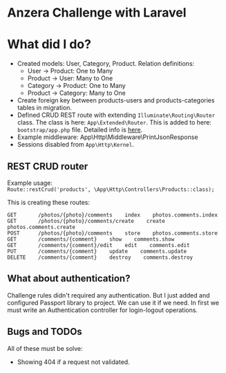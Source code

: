 # Anzera Challenge with Laravel

# What did I do?

- Created models: User, Category, Product. Relation definitions:
    - User -> Product: One to Many
    - Product -> User: Many to One
    - Category -> Product: One to Many
    - Product -> Category: Many to One
- Create foreign key between products-users and products-categories tables in migration.
- Defined CRUD REST route with extending `Illuminate\Routing\Router` class. The class is here: `App\Extended\Router`. This is added to here: `bootstrap/app.php` file.
  Detailed info is [here](#router).
- Example middleware: App\Http\Middleware\PrintJsonResponse
- Sessions disabled from `App\Http\Kernel`.

## <a name="router"></a> REST CRUD router

Example usage:
<br />
`Route::restCrud('products', \App\Http\Controllers\Products::class);`

This is creating these routes:

```
GET       /photos/{photo}/comments    index    photos.comments.index
GET       /photos/{photo}/comments/create    create    photos.comments.create
POST      /photos/{photo}/comments    store    photos.comments.store
GET       /comments/{comment}    show    comments.show
GET       /comments/{comment}/edit    edit    comments.edit
PUT       /comments/{comment}    update    comments.update
DELETE    /comments/{comment}    destroy    comments.destroy

```

## What about authentication?

Challenge rules didn't required any authentication. But I just added and configured Passport library to project. We can use it if we need. In first we must write an
Authentication controller for login-logout operations.

## Bugs and TODOs

All of these must be solve:

- Showing 404 if a request not validated.






